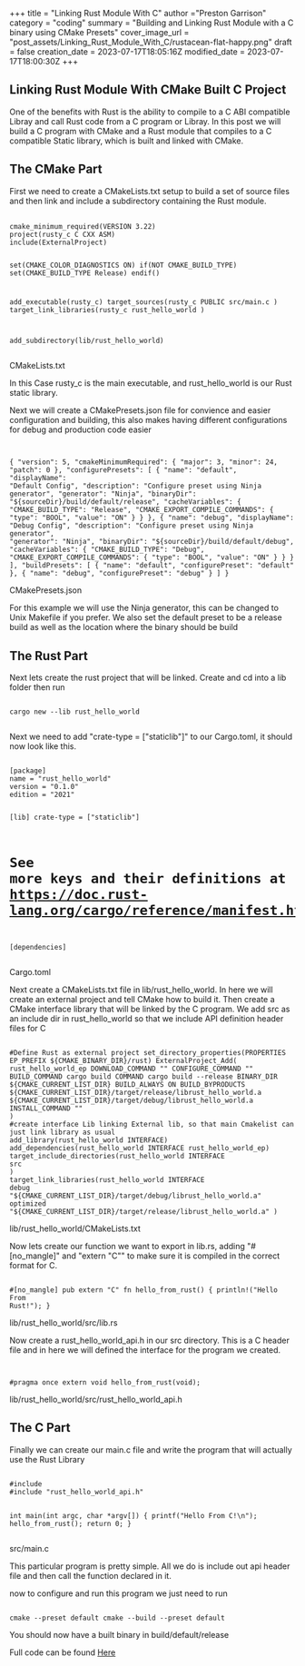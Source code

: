 +++
title = "Linking Rust Module With C"
author ="Preston Garrison"
category = "coding"
summary = "Building and Linking Rust Module with a C binary using CMake Presets"
cover_image_url = "post_assets/Linking_Rust_Module_With_C/rustacean-flat-happy.png"
draft = false
creation_date = 2023-07-17T18:05:16Z
modified_date = 2023-07-17T18:00:30Z
+++
<div class="box-post">
    <h2>Linking Rust Module With CMake Built C Project</h2>
    <p>
        One of the benefits with Rust is the ability to compile to a C ABI compatible Libray and call Rust code from a C
        program or Libray. In this post we will build a C program with CMake and a Rust module that compiles to a C
        compatible Static library, which is built and linked with CMake.
    </p>
</div>
<div class="box-post">
    <h2>The CMake Part</h2>
    <p>
        First we need to create a CMakeLists.txt setup to build a set of source files and then link and include a subdirectory containing the Rust module.
    </p>
    <pre>
        <code class="language-cmake">        
cmake_minimum_required(VERSION 3.22)
project(rusty_c C CXX ASM)
include(ExternalProject)

set(CMAKE_COLOR_DIAGNOSTICS ON)
if(NOT CMAKE_BUILD_TYPE)
	set(CMAKE_BUILD_TYPE Release)
endif()

add_executable(rusty_c)
target_sources(rusty_c 
	PUBLIC src/main.c
)
target_link_libraries(rusty_c
	rust_hello_world
)

add_subdirectory(lib/rust_hello_world)
        </code></pre>
    <span class="caption">CMakeLists.txt</span>
    <p>
        In this Case rusty_c is the main executable, and rust_hello_world is our Rust static library.
    </p>
    <p>
        Next we will create a CMakePresets.json file for convience and easier configuration and building, this also makes having different configurations for debug and production code easier
    </p>
    <pre><code class="language-json">        
{
	"version": 5,
	"cmakeMinimumRequired": {
		"major": 3,
		"minor": 24,
		"patch": 0
	},
	"configurePresets": [
		{
			"name": "default",
			"displayName": "Default Config",
			"description": "Configure preset using Ninja generator",
			"generator": "Ninja",
			"binaryDir": "${sourceDir}/build/default/release",
			"cacheVariables": {
				"CMAKE_BUILD_TYPE": "Release",
				"CMAKE_EXPORT_COMPILE_COMMANDS": {
					"type": "BOOL",
					"value": "ON"
				}
			}
		},
		{
			"name": "debug",
			"displayName": "Debug Config",
			"description": "Configure preset using Ninja generator",
			"generator": "Ninja",
			"binaryDir": "${sourceDir}/build/default/debug",
			"cacheVariables": {
				"CMAKE_BUILD_TYPE": "Debug",
				"CMAKE_EXPORT_COMPILE_COMMANDS": {
					"type": "BOOL",
					"value": "ON"
				}
			}
		}
	],
	"buildPresets": [
		{
			"name": "default",
			"configurePreset": "default"
		},
		{
			"name": "debug",
			"configurePreset": "debug"
		}
	]
}
    </code></pre>
    <span class="caption">CMakePresets.json</span>
    <p>
        For this example we will use the Ninja generator, this can be changed to Unix Makefile if you prefer.
        We also set the default preset to be a release build as well as the location where the binary should be build
    </p>
</div>
<div class="box-post">
    <h2>The Rust Part</h2>
    <p>
        Next lets create the rust project that will be linked.
        Create and cd into a lib folder then run
    </p>
    <pre><code class="language-bash">
cargo new --lib rust_hello_world
    </code></pre>
    <p>
        Next we need to add "crate-type = ["staticlib"]" to our Cargo.toml, it should now look like this.
    </p>
    <pre><code class="language-toml">
[package]
name = "rust_hello_world"
version = "0.1.0"
edition = "2021"

[lib]
crate-type = ["staticlib"]

# See more keys and their definitions at https://doc.rust-lang.org/cargo/reference/manifest.html

[dependencies]
    </code></pre>
    <span class="caption">Cargo.toml</span>
    <p>
        Next create a CMakeLists.txt file in lib/rust_hello_world. In here we will create an external project and tell CMake how to build it.
        Then create a CMake interface library that will be linked by the C program.
        We add src as an include dir in rust_hello_world so that we include API definition header files for C
    </p>
    <pre><code class="language-cmake">
#Define Rust as external project 
set_directory_properties(PROPERTIES EP_PREFIX ${CMAKE_BINARY_DIR}/rust)
ExternalProject_Add(
    rust_hello_world_ep
    DOWNLOAD_COMMAND ""
    CONFIGURE_COMMAND ""
    BUILD_COMMAND cargo build COMMAND cargo build --release
    BINARY_DIR ${CMAKE_CURRENT_LIST_DIR}
	BUILD_ALWAYS ON
	BUILD_BYPRODUCTS   ${CMAKE_CURRENT_LIST_DIR}/target/release/librust_hello_world.a ${CMAKE_CURRENT_LIST_DIR}/target/debug/librust_hello_world.a
    INSTALL_COMMAND ""
)
#create interface Lib linking External lib, so that main Cmakelist can just link library as usual
add_library(rust_hello_world INTERFACE)
add_dependencies(rust_hello_world INTERFACE rust_hello_world_ep)
target_include_directories(rust_hello_world INTERFACE 
    src
)
target_link_libraries(rust_hello_world INTERFACE
    debug "${CMAKE_CURRENT_LIST_DIR}/target/debug/librust_hello_world.a"
    optimized "${CMAKE_CURRENT_LIST_DIR}/target/release/librust_hello_world.a"
)
    </code></pre>
    <span class="caption">lib/rust_hello_world/CMakeLists.txt</span>
    <p>
        Now lets create our function we want to export in lib.rs, adding "#[no_mangle]" and "extern "C"" to make sure it is compiled in the correct format for C.
    </p>
    <pre><code class="language-rust">
#[no_mangle]
pub extern "C" fn hello_from_rust() {
    println!("Hello From Rust!");
}
    </code></pre>
    <span class="caption">lib/rust_hello_world/src/lib.rs</span>
    <p>
        Now create a rust_hello_world_api.h in our src directory.
        This is a C header file and in here we will defined the interface for the program we created.
    </p>
    <pre><code class="language-c">        
#pragma once
extern void hello_from_rust(void);
    </code></pre>
    <span class="caption">lib/rust_hello_world/src/rust_hello_world_api.h</span>
</div>
<div class="box-post">
    <h2>The C Part</h2>
    <p>
         Finally we can create our main.c file and write the program that will actually use the Rust Library
    </p>
    <pre><code class="language-c">
#include <stdio.h>
#include "rust_hello_world_api.h"


int main(int argc, char *argv[])
{
  printf("Hello From C!\n");
  hello_from_rust();
  return 0;
}
    </code></pre>
    <span class="caption">src/main.c</span>
    <p>
        This particular program is pretty simple.
        All we do is include out api header file and then call the function declared in it.
    </p>
    <p>
        now to configure and run this program we just need to run
    </p>
    <pre><code class="language-cmake">
cmake --preset default
cmake --build --preset default
    </code></pre>
    <p>You should now have a built binary in build/default/release</p>
    <p>Full code can be found <a href="https://github.com/PGIII/c_rust_template"> Here</a>
</div>
